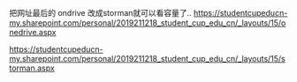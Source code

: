 把网址最后的 ondrive 改成storman就可以看容量了..
https://studentcupeducn-my.sharepoint.com/personal/2019211218_student_cup_edu_cn/_layouts/15/onedrive.aspx

https://studentcupeducn-my.sharepoint.com/personal/2019211218_student_cup_edu_cn/_layouts/15/storman.aspx
